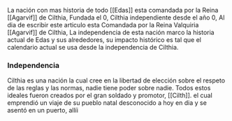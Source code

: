 La nación con mas historia de todo [[Edas]] esta comandada por la Reina [[Agarvif]] de Cilthia, Fundada el 0, 
Cilthia independiente desde el año 0, Al dia de escribir este articulo esta Comandada por la Reina Valquiria [[Agarvif]] de Cilthia, La independencia de esta nación marco la historia actual de Edas y sus alrededores, su impacto histórico es tal que el calendario actual se usa desde la independencia de Cilthia.

### Independencia
Cilthia es una nación la cual cree en la libertad de elección sobre el respeto de las reglas y las normas, nadie tiene poder sobre nadie. Todos estos ideales fueron creados por el gran soldado y promotor, [[Cilth]]. el cual emprendió un viaje de su pueblo natal desconocido a hoy en dia y se asentó en un puerto, allíi